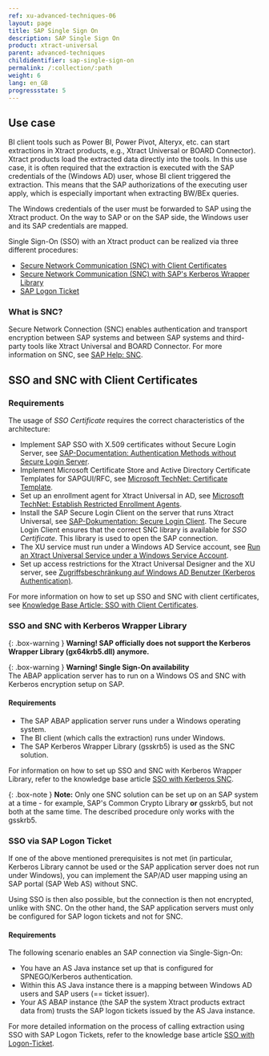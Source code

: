 ```yaml
---
ref: xu-advanced-techniques-06
layout: page
title: SAP Single Sign On
description: SAP Single Sign On
product: xtract-universal
parent: advanced-techniques
childidentifier: sap-single-sign-on
permalink: /:collection/:path
weight: 6
lang: en_GB
progressstate: 5
---
```



## Use case

BI client tools such as Power BI, Power Pivot, Alteryx, etc. can start extractions in Xtract products, e.g., Xtract Universal or BOARD Connector). 
Xtract products load the extracted data directly into the tools.
In this use case, it is often required that the extraction is executed with the SAP credentials of the (Windows AD) user, whose BI client triggered the extraction. 
This means that the SAP authorizations of the executing user apply, which is especially important when extracting BW/BEx queries.

The Windows credentials of the user must be forwarded to SAP using the Xtract product. 
On the way to SAP or on the SAP side, the Windows user and its SAP credentials are mapped.

Single Sign-On (SSO) with an Xtract product can be realized via three different procedures:

- [Secure Network Communication (SNC) with Client Certificates](#sso-and-snc-with-client-certificate)
- [Secure Network Communication (SNC) with SAP's Kerberos Wrapper Library](#sso-and-snc-with-kerberos-wrapper-library)
- [SAP Logon Ticket](#sso-via-sap-logon-ticket)

### What is SNC?

Secure Network Connection (SNC) enables authentication and transport encryption between SAP systems and between SAP systems and third-party tools like Xtract Universal and BOARD Connector.
For more information on SNC, see [SAP Help: SNC](https://help.sap.com/doc/saphelp_nw73ehp1/7.31.19/en-US/e6/56f466e99a11d1a5b00000e835363f/content.htm?no_cache=true).


## SSO and SNC with Client Certificates

### Requirements

The usage of *SSO Certificate* requires the correct characteristics of the architecture:
- Implement SAP SSO  with X.509 certificates without Secure Login Server, see [SAP-Documentation: Authentication Methods without Secure Login Server](https://help.sap.com/viewer/df185fd53bb645b1bd99284ee4e4a750/LATEST/en-US/7c45fe620ab9469083f7ab50a9008c37.html).
- Implement Microsoft Certificate Store and Active Directory Certificate Templates for SAPGUI/RFC, see [Microsoft TechNet: Certificate Template](https://social.technet.microsoft.com/wiki/contents/articles/53249.active-directory-certificate-services-enterprise-ca-architecture.aspx#Certificate_Template).
- Set up an enrollment agent for Xtract Universal in AD, see [Microsoft TechNet: Establish Restricted Enrollment Agents](https://social.technet.microsoft.com/wiki/contents/articles/10942.ad-cs-security-guidance.aspx#Establish_Restricted_Enrollment_Agents).
- Install the SAP Secure Login Client on the server that runs Xtract Universal, see [SAP-Dokumentation: Secure Login Client](https://help.sap.com/viewer/8ac26ac20064447ba9e65b18e1bb747e/Cloud/en-US/b304e57f6393461dafd7affc2760b05b.html).
The Secure Login Client ensures that the correct SNC library is available for *SSO Certificate*.
This library is used to open the SAP connection.
- The XU service must run under a Windows AD Service account, see [Run an Xtract Universal Service under a Windows Service Account](https://help.theobald-software.com/en/xtract-universal/advanced-techniques/service-account).
- Set up access restrictions for the Xtract Universal Designer and the XU server, see [Zugriffsbeschränkung auf Windows AD Benutzer (Kerberos Authentication)](../../security/server-security#restrict-access-to-windows-ad-users-kerberos-authentication).<br>

For more information on how to set up SSO and SNC with client certificates, see [Knowledge Base Article: SSO with Client Certificates](https://kb.theobald-software.com/xtract-universal/sso-with-client-certificates).

### SSO and SNC with Kerberos Wrapper Library

{: .box-warning }
**Warning!  SAP officially does not support the Kerberos Wrapper Library (gx64krb5.dll) anymore.** 

{: .box-warning }
**Warning!  Single Sign-On availability** <br> 
The ABAP application server has to run on a Windows OS and SNC with Kerberos encryption setup on SAP. <br>

#### Requirements
- The SAP ABAP application server runs under a Windows operating system. 
- The BI client (which calls the extraction) runs under Windows.
- The SAP Kerberos Wrapper Library (gsskrb5) is used as the SNC solution.

For information on how to set up SSO and SNC with Kerberos Wrapper Library, refer to the knowledge base article [SSO with Kerberos SNC](https://kb.theobald-software.com/xtract-universal/sso-with-kerberos-snc).

{: .box-note }
**Note:** Only one SNC solution can be set up on an SAP system at a time - for example, SAP's Common Crypto Library **or** gsskrb5, but not both at the same time.
The described procedure only works with the gsskrb5. 

### SSO via SAP Logon Ticket

If one of the above mentioned prerequisites is not met (in particular, Kerberos Library cannot be used or the SAP application server does not run under Windows), you can implement the SAP/AD user mapping using an SAP portal (SAP Web AS) without SNC.

Using SSO is then also possible, but the connection is then not encrypted, unlike with SNC. 
On the other hand, the SAP application servers must only be configured for SAP logon tickets and not for SNC.

#### Requirements
The following scenario enables an SAP connection via Single-Sign-On:
- You have an AS Java instance set up that is configured for SPNEGO/Kerberos authentication. 
- Within this AS Java instance there is a mapping between Windows AD users and SAP users (== ticket issuer).
- Your AS ABAP instance (the SAP the system Xtract products extract data from) trusts the SAP logon tickets issued by the AS Java instance.

For more detailed information on the process of calling extraction using SSO with SAP Logon Tickets, refer to the knowledge base article [SSO with Logon-Ticket](https://kb.theobald-software.com/xtract-universal/sso-with-logon-ticket).

